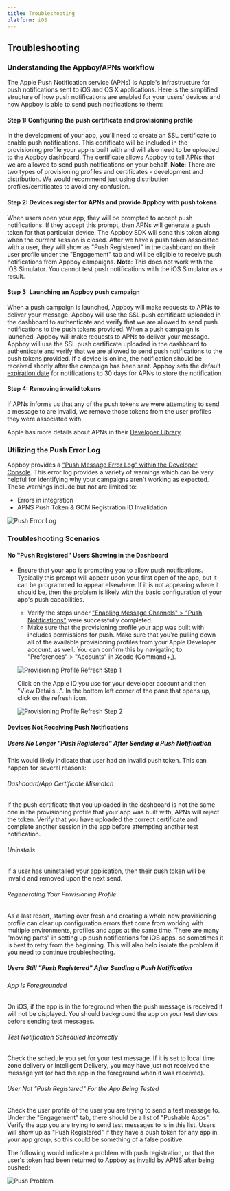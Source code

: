 ```yaml
---
title: Troubleshooting
platform: iOS
---
```

## Troubleshooting

### Understanding the Appboy/APNs workflow
  The Apple Push Notification service (APNs) is Apple's infrastructure for push notifications sent to iOS and OS X applications. Here is the simplified structure of how push notifications are enabled for your users' devices and how Appboy is able to send push notifications to them:

#### Step 1: Configuring the push certificate and provisioning profile
In the development of your app, you'll need to create an SSL certificate to enable push notifications. This certificate will be included in the provisioning profile your app is built with and will also need to be uploaded to the Appboy dashboard. The certificate allows Appboy to tell APNs that we are allowed to send push notifications on your behalf. __Note__: There are two types of provisioning profiles and certificates - development and distribution. We would recommend just using distribution profiles/certificates to avoid any confusion.

#### Step 2: Devices register for APNs and provide Appboy with push tokens
When users open your app, they will be prompted to accept push notifications. If they accept this prompt, then APNs will generate a push token for that particular device. The Appboy SDK will send this token along when the current session is closed. After we have a push token associated with a user, they will show as "Push Registered" in the dashboard on their user profile under the "Engagement" tab and will be eligible to receive push notifications from Appboy campaigns. __Note__: This does not work with the iOS Simulator. You cannot test push notifications with the iOS Simulator as a result.

#### Step 3: Launching an Appboy push campaign
When a push campaign is launched, Appboy will make requests to APNs to deliver your message. Appboy will use the SSL push certificate uploaded in the dashboard to authenticate and verify that we are allowed to send push notifications to the push tokens provided. When a push campaign is launched, Appboy will make requests to APNs to deliver your message. Appboy will use the SSL push certificate uploaded in the dashboard to authenticate and verify that we are allowed to send push notifications to the push tokens provided. If a device is online, the notification should be received shortly after the campaign has been sent. Appboy sets the default [expiration date][28] for notifications to 30 days for APNs to store the notification.

#### Step 4: Removing invalid tokens
If APNs informs us that any of the push tokens we were attempting to send a message to are invalid, we remove those tokens from the user profiles they were associated with.

Apple has more details about APNs in their [Developer Library][20].

### Utilizing the Push Error Log
Appboy provides a ["Push Message Error Log" within the Developer Console][27]. This error log provides a variety of warnings which can be very helpful for identifying why your campaigns aren't working as expected. These warnings include but not are limited to:

- Errors in integration
- APNS Push Token & GCM Registration ID Invalidation

![Push Error Log][26]

### Troubleshooting Scenarios

#### No "Push Registered" Users Showing in the Dashboard

  - Ensure that your app is prompting you to allow push notifications. Typically this prompt will appear upon your first open of the app, but it can be programmed to appear elsewhere. If it is not appearing where it should be, then the problem is likely with the basic configuration of your app's push capabilities.
    - Verify the steps under ["Enabling Message Channels" > "Push Notifications"][21] were successfully completed.
    - Make sure that the provisioning profile your app was built with includes permissions for push. Make sure that you're pulling down all of the available provisioning profiles from your Apple Developer account, as well. You can confirm this by navigating to "Preferences" > "Accounts" in Xcode (Command+,).

    ![Provisioning Profile Refresh Step 1][23]

    Click on the Apple ID you use for your developer account and then "View Details...". In the bottom left corner of the pane that opens up, click on the refresh icon.

    ![Provisioning Profile Refresh Step 2][24]

#### Devices Not Receiving Push Notifications

##### Users No Longer "Push Registered" After Sending a Push Notification

This would likely indicate that user had an invalid push token. This can happen for several reasons:

###### Dashboard/App Certificate Mismatch

If the push certificate that you uploaded in the dashboard is not the same one in the provisioning profile that your app was built with, APNs will reject the token. Verify that you have uploaded the correct certificate and complete another session in the app before attempting another test notification.

###### Uninstalls

If a user has uninstalled your application, then their push token will be invalid and removed upon the next send.

###### Regenerating Your Provisioning Profile

As a last resort, starting over fresh and creating a whole new provisioning profile can clear up configuration errors that come from working with multiple environments, profiles and apps at the same time. There are many "moving parts" in setting up push notifications for iOS apps, so sometimes it is best to retry from the beginning. This will also help isolate the problem if you need to continue troubleshooting.

##### Users Still "Push Registered" After Sending a Push Notification

###### App Is Foregrounded

On iOS, if the app is in the foreground when the push message is received it will not be displayed. You should background the app on your test devices before sending test messages.

###### Test Notification Scheduled Incorrectly

Check the schedule you set for your test message. If it is set to local time zone delivery or Intelligent Delivery, you may have just not received the message yet (or had the app in the foreground when it was received).

###### User Not "Push Registered" For the App Being Tested

Check the user profile of the user you are trying to send a test message to. Under the "Engagement" tab, there should be a list of "Pushable Apps". Verify the app you are trying to send test messages to is in this list. Users will show up as "Push Registered" if they have a push token for any app in your app group, so this could be something of a false positive.

The following would indicate a problem with push registration, or that the user's token had been returned to Appboy as invalid by APNS after being pushed:

![Push Problem][25]

[20]: https://developer.apple.com/library/ios/documentation/NetworkingInternet/Conceptual/RemoteNotificationsPG/Chapters/ApplePushService.html
[21]: /Enabling_Message_Channels/Push_Notifications/iOS
[22]: /assets/img/pushenabled.png
[23]: /assets/img/prov_profile_refresh_step1.png
[24]: /assets/img/prov_profile_refresh_step2.png
[25]: /assets/img/RegistrationProblem.png
[26]: /assets/img/push_error_log.png
[27]: https://dashboard.appboy.com/app_settings/developer_console/errorlog/
[28]: https://developer.apple.com/library/ios/documentation/NetworkingInternet/Conceptual/RemoteNotificationsPG/Chapters/CommunicatingWIthAPS.html